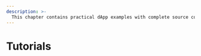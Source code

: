 ```yaml
---
description: >-
  This chapter contains practical dApp examples with complete source code and explanation.
---
```

# Tutorials <a id="tutorials"></a>

